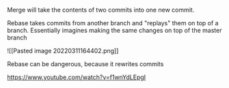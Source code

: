 Merge will take the contents of two commits into one new commit.

Rebase takes commits from another branch and "replays" them on top of a branch. Essentially imagines making the same changes on top of the master branch

![[Pasted image 20220311164402.png]]

Rebase can be dangerous, because it rewrites commits

https://www.youtube.com/watch?v=f1wnYdLEpgI